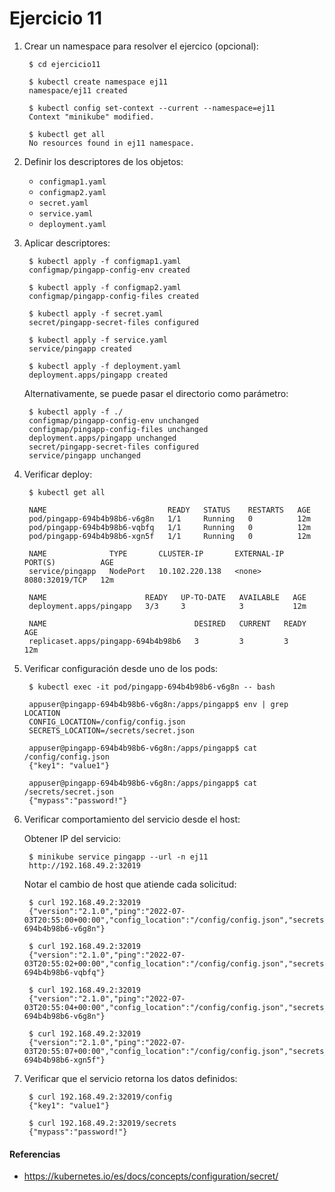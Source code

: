 # Ejercicio 11

1. Crear un namespace para resolver el ejercico (opcional):

        $ cd ejercicio11

        $ kubectl create namespace ej11
        namespace/ej11 created

        $ kubectl config set-context --current --namespace=ej11
        Context "minikube" modified.

        $ kubectl get all
        No resources found in ej11 namespace.

2. Definir los descriptores de los objetos:

    * `configmap1.yaml`
    * `configmap2.yaml`
    * `secret.yaml`
    * `service.yaml`
    * `deployment.yaml`

3. Aplicar descriptores:

        $ kubectl apply -f configmap1.yaml
        configmap/pingapp-config-env created

        $ kubectl apply -f configmap2.yaml
        configmap/pingapp-config-files created

        $ kubectl apply -f secret.yaml
        secret/pingapp-secret-files configured

        $ kubectl apply -f service.yaml
        service/pingapp created

        $ kubectl apply -f deployment.yaml
        deployment.apps/pingapp created

   Alternativamente, se puede pasar el directorio como parámetro:

        $ kubectl apply -f ./
        configmap/pingapp-config-env unchanged
        configmap/pingapp-config-files unchanged
        deployment.apps/pingapp unchanged
        secret/pingapp-secret-files configured
        service/pingapp unchanged

4. Verificar deploy:

        $ kubectl get all

        NAME                           READY   STATUS    RESTARTS   AGE
        pod/pingapp-694b4b98b6-v6g8n   1/1     Running   0          12m
        pod/pingapp-694b4b98b6-vqbfq   1/1     Running   0          12m
        pod/pingapp-694b4b98b6-xgn5f   1/1     Running   0          12m

        NAME              TYPE       CLUSTER-IP       EXTERNAL-IP   PORT(S)          AGE
        service/pingapp   NodePort   10.102.220.138   <none>        8080:32019/TCP   12m

        NAME                      READY   UP-TO-DATE   AVAILABLE   AGE
        deployment.apps/pingapp   3/3     3            3           12m

        NAME                                 DESIRED   CURRENT   READY   AGE
        replicaset.apps/pingapp-694b4b98b6   3         3         3       12m

5. Verificar configuración desde uno de los pods:

        $ kubectl exec -it pod/pingapp-694b4b98b6-v6g8n -- bash

        appuser@pingapp-694b4b98b6-v6g8n:/apps/pingapp$ env | grep LOCATION
        CONFIG_LOCATION=/config/config.json
        SECRETS_LOCATION=/secrets/secret.json

        appuser@pingapp-694b4b98b6-v6g8n:/apps/pingapp$ cat /config/config.json
        {"key1": "value1"}

        appuser@pingapp-694b4b98b6-v6g8n:/apps/pingapp$ cat /secrets/secret.json
        {"mypass":"password!"}

6. Verificar comportamiento del servicio desde el host:

   Obtener IP del servicio:

        $ minikube service pingapp --url -n ej11
        http://192.168.49.2:32019

   Notar el cambio de host que atiende cada solicitud:

        $ curl 192.168.49.2:32019
        {"version":"2.1.0","ping":"2022-07-03T20:55:00+00:00","config_location":"/config/config.json","secrets_location":"/secrets/secret.json","host":"pingapp-694b4b98b6-v6g8n"}

        $ curl 192.168.49.2:32019
        {"version":"2.1.0","ping":"2022-07-03T20:55:02+00:00","config_location":"/config/config.json","secrets_location":"/secrets/secret.json","host":"pingapp-694b4b98b6-vqbfq"}

        $ curl 192.168.49.2:32019
        {"version":"2.1.0","ping":"2022-07-03T20:55:04+00:00","config_location":"/config/config.json","secrets_location":"/secrets/secret.json","host":"pingapp-694b4b98b6-v6g8n"}

        $ curl 192.168.49.2:32019
        {"version":"2.1.0","ping":"2022-07-03T20:55:07+00:00","config_location":"/config/config.json","secrets_location":"/secrets/secret.json","host":"pingapp-694b4b98b6-xgn5f"}

7. Verificar que el servicio retorna los datos definidos:

        $ curl 192.168.49.2:32019/config
        {"key1": "value1"}

        $ curl 192.168.49.2:32019/secrets
        {"mypass":"password!"}


#### Referencias

* https://kubernetes.io/es/docs/concepts/configuration/secret/


